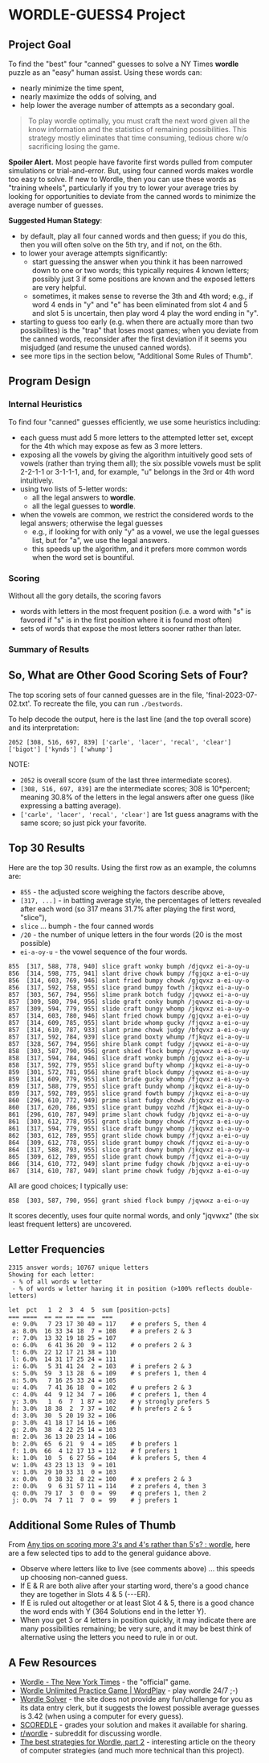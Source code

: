 # WORDLE-GUESS4 Project

## Project Goal
To find the "best" four "canned" guesses to solve a NY Times **wordle** puzzle as an "easy" human assist. Using these words can:
* nearly minimize the time spent,
* nearly maximize the odds of solving, and
* help lower the average number of attempts as a secondary goal.

> To play wordle optimally, you must craft the next word given all the know information and the statistics of remaining possibilities.  This strategy mostly eliminates that time consuming, tedious chore w/o sacrificing losing the game.

**Spoiler Alert.** Most people have favorite first words pulled from computer simulations or trial-and-error. But, using four canned words makes wordle too easy to solve.  If new to Wordle, then you can use these words as "training wheels", particularly if you try to lower your average tries by looking for opportunities to deviate from the canned words to minimize the average number of guesses.

**Suggested Human Stategy**:
* by default, play all four canned words and then guess; if you do this, then you will often solve on the 5th try, and if not, on the 6th.
* to lower your average attempts significantly:
  * start guessing the answer when you think it has been narrowed down to one or two words; this typically requires 4 known letters; possibly just 3 if some positions are known and the exposed letters are very helpful.
  * sometimes, it makes sense to reverse the 3th and 4th word; e.g., if word 4 ends in "y" and "e" has been eliminated from slot 4 and 5 and slot 5 is uncertain, then play word 4 play the word ending in "y".
 * starting to guess too early (e.g. when there are actually more than two possibilites) is the "trap" that loses most games; when you deviate from the canned words, reconsider after the first deviation if it seems you misjudged (and resume the unused canned words).
 * see more tips in the section below, "Additional Some Rules of Thumb".

## Program Design
### Internal Heuristics
To find  four "canned" guesses efficiently, we use some heuristics including:
* each guess must add 5 more letters to the attempted letter set, except for the 4th which may expose as few as 3 more letters.
* exposing all the vowels by giving the algorithm intuitively good sets of vowels (rather than trying them all); the six possible vowels must be split 2-2-1-1 or 3-1-1-1, and, for example, "u" belongs in the 3rd or 4th word intuitively.
* using two lists of 5-letter words:
    * all the legal answers to **wordle**.
    * all the legal guesses to **wordle**.
* when the vowels are common, we restrict the considered words to the legal answers; otherwise the legal guesses
    * e.g., if looking for with only "y" as a vowel, we use the legal guesses list, but for "a", we use the legal answers.
    * this speeds up the algorithm, and it prefers more common words when the word set is bountiful.

### Scoring
Without all the gory details, the scoring favors
* words with letters in the most frequent position (i.e. a word with "s" is favored if "s" is in the first position where it is found most often)
* sets of words that expose the most letters sooner rather than later.

### Summary of Results
## So, What are Other Good Scoring Sets of Four?
The top scoring sets of four canned guesses are in the file, 'final-2023-07-02.txt'. To recreate the file, you can run `./bestwords`.

To help decode the output, here is the last line (and the top overall score) and its interpretation:
```
2052 [308, 516, 697, 839] ['carle', 'lacer', 'recal', 'clear'] ['bigot'] ['kynds'] ['whump']
```
NOTE:
* `2052` is overall score (sum of the last three intermediate scores).
* `[308, 516, 697, 839]` are the intermediate scores; 308 is 10*percent; meaning 30.8% of the letters in the legal answers after one guess (like expressing a batting average).
* `['carle', 'lacer', 'recal', 'clear']` are 1st guess anagrams with the same score; so just pick your favorite.

## Top 30 Results
Here are the top 30 results.  Using the first row as an example, the columns are:
* `855` - the adjusted score weighing the factors describe above,
* `[317, ...]` - in batting average style, the percentages of letters revealed after each word (so 317 means 31.7% after playing the first word, "slice"),
* `slice` ... bumph - the four canned words
* `/20` - the number of unique letters in the four words (20 is the most possible)
* `ei-a-oy-u` - the vowel sequence of the four words.
```
855  [317, 588, 778, 940] slice graft wonky bumph /djqvxz ei-a-oy-u
856  [314, 598, 775, 941] slant drive chowk bumpy /fgjqxz a-ei-o-uy
856  [314, 603, 769, 946] slant fried bumpy chowk /gjqvxz a-ei-uy-o
856  [317, 592, 758, 955] slice grand bumpy fowth /jkqvxz ei-a-uy-o
857  [303, 567, 794, 956] slime prank botch fudgy /jqvwxz ei-a-o-uy
857  [309, 580, 794, 956] slide graft conky bumph /jqvwxz ei-a-oy-u
857  [309, 594, 779, 955] slide craft bungy whomp /jkqvxz ei-a-uy-o
857  [314, 603, 780, 946] slant fried chowk bumpy /gjqvxz a-ei-o-uy
857  [314, 609, 785, 955] slant bride whomp gucky /fjqvxz a-ei-o-uy
857  [314, 610, 787, 933] slant prime chowk judgy /bfqvxz a-ei-o-uy
857  [317, 592, 784, 939] slice grand boxty whump /fjkqvz ei-a-oy-u
857  [328, 567, 794, 956] shire blank compt fudgy /jqvwxz ei-a-o-uy
858  [303, 587, 790, 956] grant shied flock bumpy /jqvwxz a-ei-o-uy
858  [317, 594, 784, 946] slice draft wonky bumph /gjqvxz ei-a-oy-u
858  [317, 592, 779, 955] slice grand bufty whomp /jkqvxz ei-a-uy-o
859  [301, 572, 781, 956] shine graft block dumpy /jqvwxz ei-a-o-uy
859  [314, 609, 779, 955] slant bride gucky whomp /fjqvxz a-ei-uy-o
859  [317, 588, 779, 955] slice graft bundy whomp /jkqvxz ei-a-uy-o
859  [317, 592, 789, 955] slice grand fowth bumpy /jkqvxz ei-a-o-uy
860  [296, 610, 772, 949] prime slant fudgy chowk /bjqvxz ei-a-uy-o
860  [317, 620, 786, 935] slice grant bumpy vozhd /fjkqwx ei-a-uy-o
861  [296, 610, 787, 949] prime slant chowk fudgy /bjqvxz ei-a-o-uy
861  [303, 612, 778, 955] grant slide bumpy chowk /fjqvxz a-ei-uy-o
861  [317, 594, 779, 955] slice draft bungy whomp /jkqvxz ei-a-uy-o
862  [303, 612, 789, 955] grant slide chowk bumpy /fjqvxz a-ei-o-uy
864  [309, 612, 778, 955] slide grant bumpy chowk /fjqvxz ei-a-uy-o
864  [317, 588, 793, 955] slice graft downy bumph /jkqvxz ei-a-oy-u
865  [309, 612, 789, 955] slide grant chowk bumpy /fjqvxz ei-a-o-uy
866  [314, 610, 772, 949] slant prime fudgy chowk /bjqvxz a-ei-uy-o
867  [314, 610, 787, 949] slant prime chowk fudgy /bjqvxz a-ei-o-uy
```
All are good choices; I typically use:
```
858  [303, 587, 790, 956] grant shied flock bumpy /jqvwxz a-ei-o-uy
```
It scores decently, uses four quite normal words, and only "jqvwxz" (the six least frequent letters) are uncovered.

## Letter Frequencies
```
2315 answer words; 10767 unique letters
Showing for each letter:
 - % of all words w letter
 - % of words w letter having it in position (>100% reflects double-letters)

let  pct   1  2  3  4  5  sum [position-pcts]
=== ====  == == == == ==  ===
 e: 9.0%   7 23 17 30 40 = 117    # e prefers 5, then 4
 a: 8.0%  16 33 34 18  7 = 108    # a prefers 2 & 3
 r: 7.0%  13 32 19 18 25 = 107
 o: 6.0%   6 41 36 20  9 = 112    # o prefers 2 & 3
 t: 6.0%  22 12 17 21 38 = 110
 l: 6.0%  14 31 17 25 24 = 111
 i: 6.0%   5 31 41 24  2 = 103    # i prefers 2 & 3
 s: 5.0%  59  3 13 28  6 = 109    # s prefers 1, then 4
 n: 5.0%   7 16 25 33 24 = 105
 u: 4.0%   7 41 36 18  0 = 102    # u prefers 2 & 3
 c: 4.0%  44  9 12 34  7 = 106    # c prefers 1, then 4
 y: 3.0%   1  6  7  1 87 = 102    # y strongly prefers 5
 h: 3.0%  18 38  2  7 37 = 102    # h prefers 2 & 5
 d: 3.0%  30  5 20 19 32 = 106
 p: 3.0%  41 18 17 14 16 = 106
 g: 2.0%  38  4 22 25 14 = 103
 m: 2.0%  36 13 20 23 14 = 106
 b: 2.0%  65  6 21  9  4 = 105    # b prefers 1
 f: 1.0%  66  4 12 17 13 = 112    # f prefers 1
 k: 1.0%  10  5  6 27 56 = 104    # k prefers 5, then 4
 w: 1.0%  43 23 13 13  9 = 101
 v: 1.0%  29 10 33 31  0 = 103
 x: 0.0%   0 38 32  8 22 = 100    # x prefers 2 & 3
 z: 0.0%   9  6 31 57 11 = 114    # z prefers 4, then 3
 q: 0.0%  79 17  3  0  0 =  99    # q prefers 1, then 2
 j: 0.0%  74  7 11  7  0 =  99    # j prefers 1
```

## Additional Some Rules of Thumb
From [Any tips on scoring more 3's and 4's rather than 5's? : wordle](https://www.reddit.com/r/wordle/comments/12hkn3i/comment/jfpo4jj/?utm_source=share&utm_medium=android_app&utm_name=androidcss&utm_term=1&utm_content=share_button),
here are a few selected tips to add to the general guidance above.

* Observe where letters like to live (see comments above) ... this speeds up choosing non-canned guess.
* If E & R are both alive after your starting word, there's a good chance they are together in Slots 4 & 5 (---ER).
* If E is ruled out altogether or at least Slot 4 & 5, there is a good chance the word ends with Y (364 Solutions end in the letter Y).
* When you get 3 or 4 letters in position quickly, it may indicate there are many possibilities remaining; be very sure, and it may be best think of alternative using the letters you need to rule in or out.

## A Few Resources
* [Wordle - The New York Times](https://www.nytimes.com/games/wordle/index.html) - the "official" game.
* [Wordle Unlimited Practice Game | WordPlay](https://wordplay.com/) - play wordle 24/7 ;-)
* [Wordle Solver](https://jonathanolson.net/wordle-solver/) - the site does not provide any fun/challenge for you as its data entry clerk, but it suggests the lowest possible average guesses is 3.42 (when using a computer for every guess).
* [SCOREDLE](https://scoredle.com/) - grades your solution and makes it available for sharing.
* [r/wordle](https://www.reddit.com/r/wordle/) - subreddit for discussing wordle.
* [The best strategies for Wordle, part 2](https://sonorouschocolate.com/notes/index.php/The_best_strategies_for_Wordle,_part_2) - interesting article on the theory of computer strategies (and much more technical than this project).
